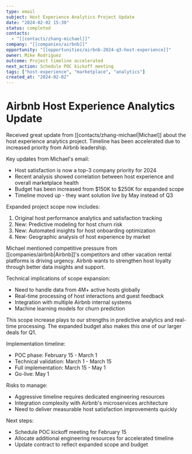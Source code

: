 ```yaml
---
type: email
subject: Host Experience Analytics Project Update
date: "2024-02-02 15:30"
status: completed
contacts:
  - "[[contacts/zhang-michael]]"
company: "[[companies/airbnb]]"
opportunity: "[[opportunities/airbnb-2024-q3-host-experience]]"
owner: Mike Rodriguez
outcome: Project timeline accelerated
next_action: Schedule POC kickoff meeting
tags: ["host-experience", "marketplace", "analytics"]
created_at: "2024-02-02"
---
```


# Airbnb Host Experience Analytics Update

Received great update from [[contacts/zhang-michael|Michael]] about the host experience analytics project. Timeline has been accelerated due to increased priority from Airbnb leadership.

Key updates from Michael's email:
- Host satisfaction is now a top-3 company priority for 2024
- Recent analysis showed correlation between host experience and overall marketplace health
- Budget has been increased from $150K to $250K for expanded scope
- Timeline moved up - they want solution live by May instead of Q3

Expanded project scope now includes:
1. Original host performance analytics and satisfaction tracking
2. New: Predictive modeling for host churn risk
3. New: Automated insights for host onboarding optimization
4. New: Geographic analysis of host experience by market

Michael mentioned competitive pressure from [[companies/airbnb|Airbnb]]'s competitors and other vacation rental platforms is driving urgency. Airbnb wants to strengthen host loyalty through better data insights and support.

Technical implications of scope expansion:
- Need to handle data from 4M+ active hosts globally
- Real-time processing of host interactions and guest feedback
- Integration with multiple Airbnb internal systems
- Machine learning models for churn prediction

This scope increase plays to our strengths in predictive analytics and real-time processing. The expanded budget also makes this one of our larger deals for Q1.

Implementation timeline:
- POC phase: February 15 - March 1
- Technical validation: March 1 - March 15  
- Full implementation: March 15 - May 1
- Go-live: May 1

Risks to manage:
- Aggressive timeline requires dedicated engineering resources
- Integration complexity with Airbnb's microservices architecture
- Need to deliver measurable host satisfaction improvements quickly

Next steps:
- Schedule POC kickoff meeting for February 15
- Allocate additional engineering resources for accelerated timeline
- Update contract to reflect expanded scope and budget